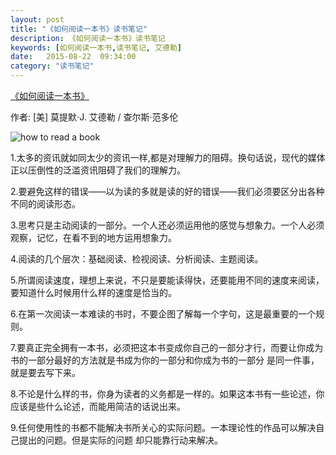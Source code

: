 ```yaml
---
layout: post
title: "《如何阅读一本书》读书笔记"
description: 《如何阅读一本书》读书笔记
keywords: [如何阅读一本书,读书笔记, 艾德勒]
date:   2015-08-22  09:34:00
category: "读书笔记"
---
```

[《如何阅读一本书》](http://book.douban.com/subject/1013208/) 

作者: [美] 莫提默·J. 艾德勒 / 查尔斯·范多伦 

![how to read a book](http://img4.douban.com/mpic/s1670978.jpg)


1.太多的资讯就如同太少的资讯一样,都是对理解力的阻碍。换句话说，现代的媒体正以压倒性的泛滥资讯阻碍了我们的理解力。

2.要避免这样的错误——以为读的多就是读的好的错误——我们必须要区分出各种不同的阅读形态。

3.思考只是主动阅读的一部分。一个人还必须运用他的感觉与想象力。一个人必须观察，记忆，在看不到的地方运用想象力。

4.阅读的几个层次：基础阅读、检视阅读、分析阅读、主题阅读。

5.所谓阅读速度，理想上来说，不只是要能读得快，还要能用不同的速度来阅读，要知道什么时候用什么样的速度是恰当的。

6.在第一次阅读一本难读的书时，不要企图了解每一个字句，这是最重要的一个规则。

7.要真正完全拥有一本书，必须把这本书变成你自己的一部分才行，而要让你成为书的一部分最好的方法就是书成为你的一部分和你成为书的一部分
是同一件事，就是要去写下来。

8.不论是什么样的书，你身为读者的义务都是一样的。如果这本书有一些论述，你应该是些什么论述，而能用简洁的话说出来。

9.任何使用性的书都不能解决书所关心的实际问题。一本理论性的作品可以解决自己提出的问题。但是实际的问题
却只能靠行动来解决。

